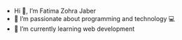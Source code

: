 - Hi 👋, I’m Fatima Zohra Jaber
- 👀 I’m passionate about programming and technology 💻
- 🌱 I’m currently learning web development
